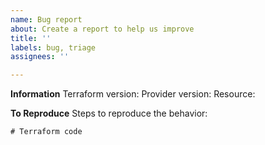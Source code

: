 ```yaml
---
name: Bug report
about: Create a report to help us improve
title: ''
labels: bug, triage
assignees: ''

---
```


**Information**
Terraform version: 
Provider version:
Resource:

**To Reproduce**
Steps to reproduce the behavior:

```hcl
# Terraform code
```

